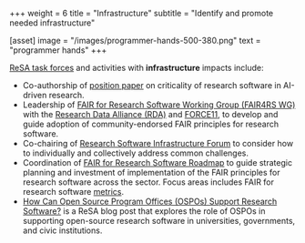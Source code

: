 +++
weight = 6
title = "Infrastructure"
subtitle = "Identify and promote needed infrastructure"

[asset]
  image = "/images/programmer-hands-500-380.png"
  text = "programmer hands"
+++

[ReSA task forces](https://www.researchsoft.org/taskforces/) and activities with **infrastructure** impacts include:

* Co-authorship of [position paper](https://doi.org/10.5281/zenodo.13350747) on criticality of research software in AI-driven research.
* Leadership of [FAIR for Research Software Working Group (FAIR4RS WG)](https://www.rd-alliance.org/groups/fair-4-research-software-fair4rs-wg) with the [Research Data Alliance (RDA)](https://www.rd-alliance.org/) and [FORCE11](https://www.force11.org/), to develop and guide adoption of community-endorsed FAIR principles for research software.
* Co-chairing of [Research Software Infrastructure Forum](https://www.researchsoft.org/rsi-forum/) to consider how to individually and collectively address common challenges.
* Coordination of [FAIR for Research Software Roadmap](https://www.researchsoft.org/taskforces/) to guide strategic planning and investment of implementation of the FAIR principles for research software across the sector. Focus areas includes FAIR for research software [metrics](https://docs.google.com/document/d/1BpzecVx4ZvSNfHD-UHhofZVdA6qiP_ENrmozmiq9zY4/edit).
* [How Can Open Source Program Offices (OSPOs) Support Research Software?](https://www.researchsoft.org/blog/2023-06/) is a ReSA blog post that explores the role of OSPOs in supporting open-source research software in universities, governments, and civic institutions.
